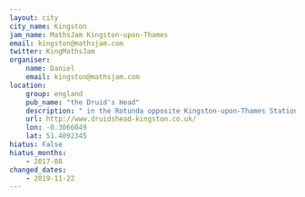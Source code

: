 ```yaml
---
layout: city                                           
city_name: Kingston
jam_name: MathsJam Kingston-upon-Thames
email: kingston@mathsjam.com
twitter: KingMathsJam
organiser:
    name: Daniel
    email: kingston@mathsjam.com
location:
    group: england
    pub_name: "the Druid's Head"
    description: " in the Rotunda opposite Kingston-upon-Thames Station"
    url: http://www.druidshead-kingston.co.uk/
    lon: -0.3066049
    lat: 51.4092345
hiatus: False
hiatus_months:
    - 2017-08
changed_dates:
    - 2019-11-22
---
```


